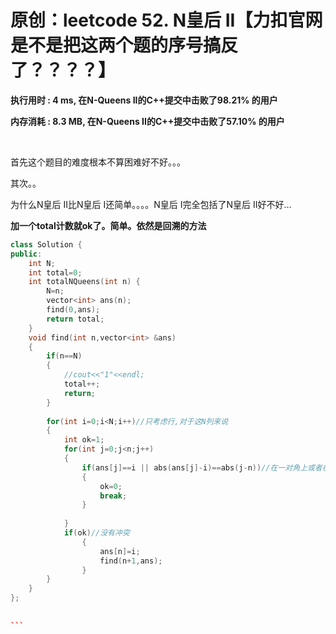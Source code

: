 # 原创：leetcode 52. N皇后 II【力扣官网是不是把这两个题的序号搞反了？？？？】

**执行用时 : 4 ms, 在N-Queens II的C++提交中击败了98.21% 的用户**

**内存消耗 : 8.3 MB, 在N-Queens II的C++提交中击败了57.10% 的用户**

 

首先这个题目的难度根本不算困难好不好。。。

其次。。

为什么N皇后 II比N皇后 I还简单。。。。N皇后 I完全包括了N皇后 II好不好...

**加一个total计数就ok了。简单。依然是回溯的方法**

```c++
class Solution {
public:
    int N;
    int total=0;
    int totalNQueens(int n) {
        N=n;
        vector<int> ans(n);
        find(0,ans);
        return total;
    }
    void find(int n,vector<int> &ans)
    {
        if(n==N) 
        {
            //cout<<"1"<<endl;
            total++;
            return;
        }
        
        for(int i=0;i<N;i++)//只考虑行,对于这N列来说
        {
            int ok=1;
            for(int j=0;j<n;j++)
            {
                if(ans[j]==i || abs(ans[j]-i)==abs(j-n))//在一对角上或者在一行上
                {
                    ok=0;
                    break;
                }
 
            }
            if(ok)//没有冲突
                {
                    ans[n]=i;
                    find(n+1,ans);
                }
        }
    }
};
 
 
``` 

